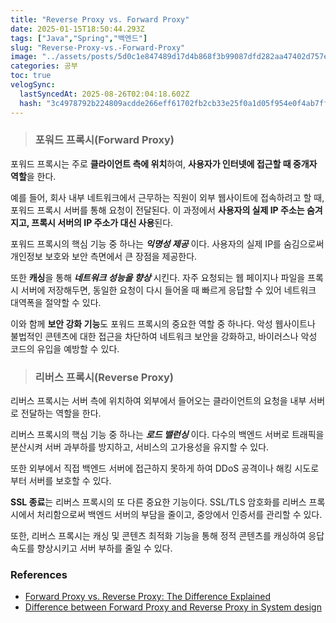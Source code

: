 ```yaml
---
title: "Reverse Proxy vs. Forward Proxy"
date: 2025-01-15T18:50:44.293Z
tags: ["Java","Spring","백엔드"]
slug: "Reverse-Proxy-vs.-Forward-Proxy"
image: "../assets/posts/5d0c1e847489d17d4b868f3b99087dfd282aa47402d757e6f6dbc4ab7bb3f3ae.png"
categories: 공부
toc: true
velogSync:
  lastSyncedAt: 2025-08-26T02:04:18.602Z
  hash: "3c4978792b224809acdde266eff61702fb2cb33e25f0a1d05f954e0f4ab7ff1e"
---
```


> ### 포워드 프록시(Forward Proxy)

포워드 프록시는 주로 **클라이언트 측에 위치**하여, **사용자가 인터넷에 접근할 때 중개자 역할**을 한다.

예를 들어, 회사 내부 네트워크에서 근무하는 직원이 외부 웹사이트에 접속하려고 할 때, 포워드 프록시 서버를 통해 요청이 전달된다. 이 과정에서 **사용자의 실제 IP 주소는 숨겨지고, 프록시 서버의 IP 주소가 대신 사용**된다.

포워드 프록시의 핵심 기능 중 하나는 ***익명성 제공*** 이다. 사용자의 실제 IP를 숨김으로써 개인정보 보호와 보안 측면에서 큰 장점을 제공한다.

또한 **캐싱**을 통해 ***네트워크 성능을 향상*** 시킨다. 자주 요청되는 웹 페이지나 파일을 프록시 서버에 저장해두면, 동일한 요청이 다시 들어올 때 빠르게 응답할 수 있어 네트워크 대역폭을 절약할 수 있다.

이와 함께 **보안 강화 기능**도 포워드 프록시의 중요한 역할 중 하나다. 악성 웹사이트나 불법적인 콘텐츠에 대한 접근을 차단하여 네트워크 보안을 강화하고, 바이러스나 악성 코드의 유입을 예방할 수 있다.

> ### 리버스 프록시(Reverse Proxy)

리버스 프록시는 서버 측에 위치하여 외부에서 들어오는 클라이언트의 요청을 내부 서버로 전달하는 역할을 한다.

리버스 프록시의 핵심 기능 중 하나는 ***로드 밸런싱*** 이다. 다수의 백엔드 서버로 트래픽을 분산시켜 서버 과부하를 방지하고, 서비스의 고가용성을 유지할 수 있다.

또한 외부에서 직접 백엔드 서버에 접근하지 못하게 하여 DDoS 공격이나 해킹 시도로부터 서버를 보호할 수 있다.

**SSL 종료**는 리버스 프록시의 또 다른 중요한 기능이다. SSL/TLS 암호화를 리버스 프록시에서 처리함으로써 백엔드 서버의 부담을 줄이고, 중앙에서 인증서를 관리할 수 있다.

또한, 리버스 프록시는 캐싱 및 콘텐츠 최적화 기능을 통해 정적 콘텐츠를 캐싱하여 응답 속도를 향상시키고 서버 부하를 줄일 수 있다.

### References
- [Forward Proxy vs. Reverse Proxy: The Difference Explained](https://www.strongdm.com/blog/difference-between-proxy-and-reverse-proxy)
- [Difference between Forward Proxy and Reverse Proxy in System design](https://dev.to/somadevtoo/difference-between-forward-proxy-and-reverse-proxy-in-system-design-54g5)